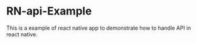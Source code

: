 # RN-api-Example
 This is a example of react native app to demonstrate how to handle API in react native.
